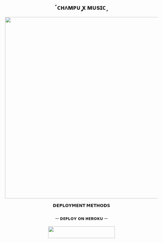 <h2 align="center">
     ˹ᴄʜᴧᴍᴘᴜ ꭙ ᴍᴜsɪᴄ˼ </h2>
<p align="center"><img src="https://telegra.ph/file/6f22d2d88f5b43ab9a805.jpg" width="600"></a></p>
<p align="center">


<p align="center">
<b>𝗗𝗘𝗣𝗟𝗢𝗬𝗠𝗘𝗡𝗧 𝗠𝗘𝗧𝗛𝗢𝗗𝗦</b>
</p>

<h3 align="center">
    ─ ᴅᴇᴩʟᴏʏ ᴏɴ ʜᴇʀᴏᴋᴜ ─
</h3>

<p align="center"><a href="https://dashboard.heroku.com/new?template=https://github.com/ChampuXD/TelegramMusicBot"> <img src="https://img.shields.io/badge/Deploy%20On%20Heroku-black?style=for-the-badge&logo=heroku" width="220" height="38.45"/></a></p>
